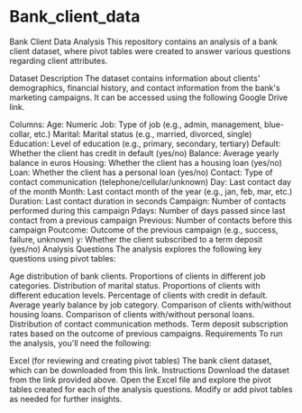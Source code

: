 # Bank_client_data
Bank Client Data Analysis
This repository contains an analysis of a bank client dataset, where pivot tables were created to answer various questions regarding client attributes.

Dataset Description
The dataset contains information about clients' demographics, financial history, and contact information from the bank's marketing campaigns. It can be accessed using the following Google Drive link.

Columns:
Age: Numeric
Job: Type of job (e.g., admin, management, blue-collar, etc.)
Marital: Marital status (e.g., married, divorced, single)
Education: Level of education (e.g., primary, secondary, tertiary)
Default: Whether the client has credit in default (yes/no)
Balance: Average yearly balance in euros
Housing: Whether the client has a housing loan (yes/no)
Loan: Whether the client has a personal loan (yes/no)
Contact: Type of contact communication (telephone/cellular/unknown)
Day: Last contact day of the month
Month: Last contact month of the year (e.g., jan, feb, mar, etc.)
Duration: Last contact duration in seconds
Campaign: Number of contacts performed during this campaign
Pdays: Number of days passed since last contact from a previous campaign
Previous: Number of contacts before this campaign
Poutcome: Outcome of the previous campaign (e.g., success, failure, unknown)
y: Whether the client subscribed to a term deposit (yes/no)
Analysis Questions
The analysis explores the following key questions using pivot tables:

Age distribution of bank clients.
Proportions of clients in different job categories.
Distribution of marital status.
Proportions of clients with different education levels.
Percentage of clients with credit in default.
Average yearly balance by job category.
Comparison of clients with/without housing loans.
Comparison of clients with/without personal loans.
Distribution of contact communication methods.
Term deposit subscription rates based on the outcome of previous campaigns.
Requirements
To run the analysis, you'll need the following:

Excel (for reviewing and creating pivot tables)
The bank client dataset, which can be downloaded from this link.
Instructions
Download the dataset from the link provided above.
Open the Excel file and explore the pivot tables created for each of the analysis questions.
Modify or add pivot tables as needed for further insights.
